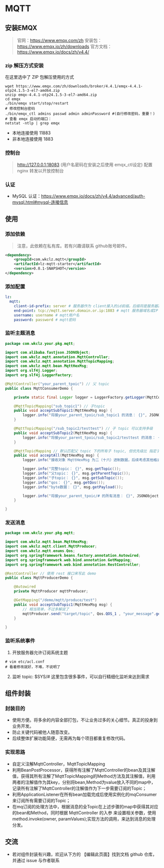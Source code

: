 # MQTT

## 安装EMQX

> 官网：https://www.emqx.com/zh
> 安装包：https://www.emqx.io/zh/downloads
> 官方文档： https://www.emqx.io/docs/zh/v4.4/

### zip 解压方式安装
在这里选中了 ZIP 包解压使用的方式
```shell
wget https://www.emqx.com/zh/downloads/broker/4.4.1/emqx-4.4.1-otp24.1.5-3-el7-amd64.zip
unzip emqx-4.4.1-otp24.1.5-3-el7-amd64.zip
cd emqx
./bin/emqx start/stop/restart
# 修改控制台密码
./bin/emqx_ctl admins passwd admin adminPassword #(自行修改密码，重要！)
# 查看 emqx 启动的端口：
netstat -ntlp | grep emqx
```
- 本地连接使用 11883
- 非本地连接使用 1883

### 控制台
> http://127.0.0.1:18083 (用户名密码在安装之后使用 emqx_ctl设定) 
> 配置 nginx 转发以开放控制台

### 认证
- MySQL 认证：https://www.emqx.io/docs/zh/v4.4/advanced/auth-mysql.html#mysql-连接信息


## 使用

### 添加依赖
> 注意，此依赖在私有库。若有兴趣请联系 github账号邮件。
```xml
<dependency>
    <groupId>com.wkclz.mqtt</groupId>
    <artifactId>lz-mqtt-starter</artifactId>
    <version>0.0.1-SNAPSHOT</version>
</dependency>
```

### 添加配置
```yaml
lz:
  mqtt:
    client-id-prefix: server # 服务器作为 client接入的id前缀。后缀将是服务器IP
    end-point: tcp://mqtt.server.domain.or.ip:1883 # mqtt 服务器域名或IP
    username: username # mqtt用户名
    password: password # mqtt密码
```

### 监听主题消息
```java
package com.wkclz.your.pkg.mqtt;

import com.alibaba.fastjson.JSONObject;
import com.wkclz.mqtt.annotation.MqttController;
import com.wkclz.mqtt.annotation.MqttTopicMapping;
import com.wkclz.mqtt.bean.MqttHexMsg;
import org.slf4j.Logger;
import org.slf4j.LoggerFactory;

@MqttController("your_parent_tpoic") // 父 topic
public class MqttConsumerDemo {

    private static final Logger logger = LoggerFactory.getLogger(MqttConsumerDemo.class);

    @MqttTopicMapping("sub_topic1") // 子topic
    public void acceptSubTopic1(MqttHexMsg msg) {
        logger.info("将接your_parent_tpoic/sub_topic1 的消息： {}", JSONObject.toJSONString(msg));
    }

    @MqttTopicMapping("/sub_topic2/testtest") // 子 topic 可以支持多级
    public void acceptSubTopic2(MqttHexMsg msg) {
        logger.info("将接your_parent_tpoic/sub_topic2/testtest 的消息： {}", JSONObject.toJSONString(msg));
    }

    @MqttTopicMapping // 默认匹配父 topic 下的所有子 topic, 但优先级比 指定子 topic 场景低。
    public void acceptAll(MqttHexMsg msg) {
        logger.info("接收对象 MqttHexMsg 为二（十六）进制数据，后续考虑其他格式的数据： {}", JSONObject.toJSONString(msg));

        logger.info("完整topic： {}", msg.getTopic());
        logger.info("父topic： {}", msg.getParentTopic());
        logger.info("子topic： {}", msg.getSubTopic());
        logger.info("qos： {}", msg.getQos());
        logger.info("byte数据： {}", msg.getPayload());

        logger.info("将接your_parent_tpoic/# 的所有消息： {}", JSONObject.toJSONString(msg));
    }

}
```

### 发送消息
```java
package com.wkclz.your.pkg.mqtt;

import com.wkclz.mqtt.bean.MqttHexMsg;
import com.wkclz.mqtt.client.MqttProducer;
import com.wkclz.mqtt.enums.Qos;
import org.springframework.beans.factory.annotation.Autowired;
import org.springframework.web.bind.annotation.GetMapping;
import org.springframework.web.bind.annotation.RestController;

@RestController // 使用 rest 接口来写此 demo
public class MqttProducerDemo {

    @Autowired
    private MqttProducer mqttProducer;

    @GetMapping("/demo/mqtt/produce/test")
    public void acceptSubTopic1(MqttHexMsg msg) {
        // 相当简单，不过多解说了
        mqttProducer.send("target/topic", Qos.QOS_1 , "your_message".getBytes());
    }
    
}
```
### 监听系统事件
1. 开放服务器允许订阅系统主题
```shell
# vim etc/acl.conf
# 看着修改就好，不难，不说明了
```
2. 监听 topic: $SYS/# 这里包含很多事件，可以自行精细化监听来达到需求


## 组件封装

### 封装目的
- 使用方便。将多余的内容全部打包，不让业务过多的关心细节。真正的投身到业务开发。
- 防止关键代码被他人随意改变。
- 后续整体扩展功能简便，无需再为每个项目都重复修改代码。

### 实现思路

- 自定义注解MqttController，MqttTopicMapping
- 利用BeanPostProcessor，获得所有注解了MqttController的bean及其注解值，获得其所有注解了MqttTopicMapping的Method方法及其注解值，利用两者的注解值作为其key，分别将bean,Method为value放入不同的map中，记录所有注解了MqttController的注解值作为下一步需要订阅的Topic；
- 利用ApplicationListener在所有bean加载完成后使用实例化的mqConsumer来订阅所有需要订阅的Topic；
- 在mq订阅的处理方法中，根据消息的全Topic在上述步骤的map中获得其对应的bean和Method，同时根据 MqttController 的入参 来设置相关参数，使用method.invoke(owner, paramValues);实现方法的调用，来达到消息的处理分发。

## 交流

- 若对组件封装有兴趣，欢迎从下方的 【编辑此页面】找到文档 github 仓库，并通过 issue 与作者联系